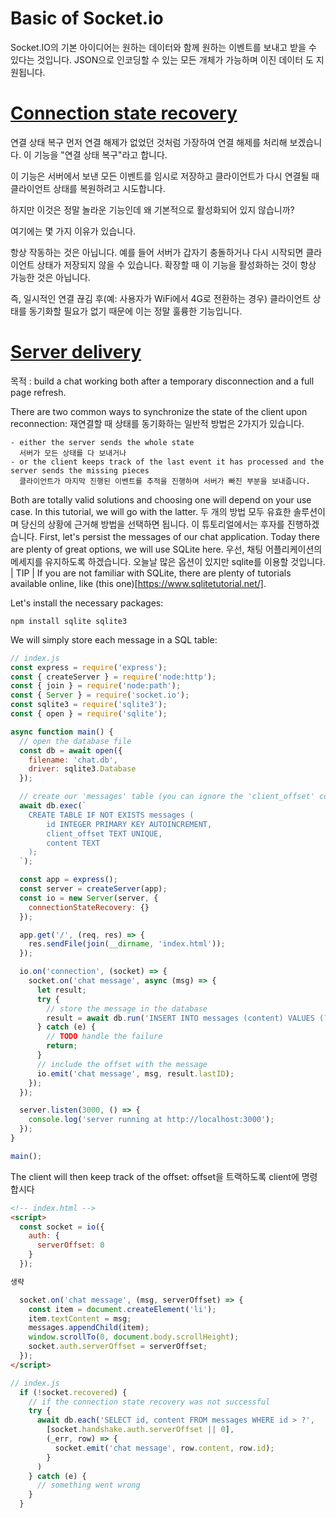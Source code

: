 # Basic of Socket.io
Socket.IO의 기본 아이디어는 원하는 데이터와 함께 원하는 이벤트를 보내고 받을 수 있다는 것입니다.
JSON으로 인코딩할 수 있는 모든 개체가 가능하며 이진 데이터 도 지원됩니다.


# [Connection state recovery](https://socket.io/docs/v4/tutorial/step-6)
연결 상태 복구
먼저 연결 해제가 없었던 것처럼 가장하여 연결 해제를 처리해 보겠습니다. 이 기능을 "연결 상태 복구"라고 합니다.

이 기능은 서버에서 보낸 모든 이벤트를 임시로 저장하고 클라이언트가 다시 연결될 때 클라이언트 상태를 복원하려고 시도합니다.

하지만 이것은 정말 놀라운 기능인데 왜 기본적으로 활성화되어 있지 않습니까?

여기에는 몇 가지 이유가 있습니다.

항상 작동하는 것은 아닙니다. 예를 들어 서버가 갑자기 충돌하거나 다시 시작되면 클라이언트 상태가 저장되지 않을 수 있습니다.
확장할 때 이 기능을 활성화하는 것이 항상 가능한 것은 아닙니다.

즉, 일시적인 연결 끊김 후(예: 사용자가 WiFi에서 4G로 전환하는 경우) 클라이언트 상태를 동기화할 필요가 없기 때문에 이는 정말 훌륭한 기능입니다.

#  [Server delivery](https://socket.io/docs/v4/tutorial/step-7)

목적 :  build a chat working both after a temporary disconnection and a full page refresh.

There are two common ways to synchronize the state of the client upon reconnection:
재연결할 때 상태를 동기화하는 일반적 방법은 2가지가 있습니다.

    - either the server sends the whole state
      서버가 모든 상태를 다 보내거나
    - or the client keeps track of the last event it has processed and the server sends the missing pieces
      클라이언트가 마지막 진행된 이벤트를 추적을 진행하며 서버가 빠진 부분을 보내줍니다.

Both are totally valid solutions and choosing one will depend on your use case. In this tutorial, we will go with the latter.
두 개의 방법 모두 유효한 솔루션이며 당신의 상황에 근거해 방법을 선택하면 됩니다. 이 튜토리얼에서는 후자를 진행하겠습니다.
First, let's persist the messages of our chat application. Today there are plenty of great options, we will use SQLite here.
우선, 채팅 어플리케이션의 메세지를 유지하도록 하겠습니다. 오늘날 많은 옵션이 있지만 sqlite를 이용할 것입니다.
| TIP
| If you are not familiar with SQLite, there are plenty of tutorials available online, like (this one)[https://www.sqlitetutorial.net/].

Let's install the necessary packages:

```
npm install sqlite sqlite3
```

We will simply store each message in a SQL table:

```javascript
// index.js
const express = require('express');
const { createServer } = require('node:http');
const { join } = require('node:path');
const { Server } = require('socket.io');
const sqlite3 = require('sqlite3');
const { open } = require('sqlite');

async function main() {
  // open the database file
  const db = await open({
    filename: 'chat.db',
    driver: sqlite3.Database
  });

  // create our 'messages' table (you can ignore the 'client_offset' column for now)
  await db.exec(`
    CREATE TABLE IF NOT EXISTS messages (
        id INTEGER PRIMARY KEY AUTOINCREMENT,
        client_offset TEXT UNIQUE,
        content TEXT
    );
  `);

  const app = express();
  const server = createServer(app);
  const io = new Server(server, {
    connectionStateRecovery: {}
  });

  app.get('/', (req, res) => {
    res.sendFile(join(__dirname, 'index.html'));
  });

  io.on('connection', (socket) => {
    socket.on('chat message', async (msg) => {
      let result;
      try {
        // store the message in the database
        result = await db.run('INSERT INTO messages (content) VALUES (?)', msg);
      } catch (e) {
        // TODO handle the failure
        return;
      }
      // include the offset with the message
      io.emit('chat message', msg, result.lastID);
    });
  });

  server.listen(3000, () => {
    console.log('server running at http://localhost:3000');
  });
}

main();
```

The client will then keep track of the offset:
offset을 트랙하도록 client에 명령합시다

```html
<!-- index.html -->
<script>
  const socket = io({
    auth: {
      serverOffset: 0
    }
  });

생략

  socket.on('chat message', (msg, serverOffset) => {
    const item = document.createElement('li');
    item.textContent = msg;
    messages.appendChild(item);
    window.scrollTo(0, document.body.scrollHeight);
    socket.auth.serverOffset = serverOffset;
  });
</script>
```

```javascript
// index.js
  if (!socket.recovered) {
    // if the connection state recovery was not successful
    try {
      await db.each('SELECT id, content FROM messages WHERE id > ?',
        [socket.handshake.auth.serverOffset || 0],
        (_err, row) => {
          socket.emit('chat message', row.content, row.id);
        }
      )
    } catch (e) {
      // something went wrong
    }
  }
```